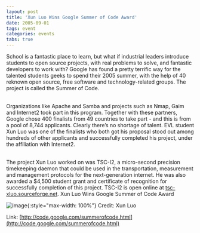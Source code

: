 ```yaml
---
layout: post
title: 'Xun Luo Wins Google Summer of Code Award'
date: 2005-09-01
tags: event
categories: events
tabs: true
---
```


School is a fantastic place to learn, but what if industrial leaders introduce students to open source projects, with real problems to solve, and fantastic developers to work with? Google has found a pretty terrific way for the talented students geeks to spend their 2005 summer, with the help of 40 reknown open source, free software and technology-related groups. The project is called the Summer of Code.<br><br>

Organizations like Apache and Samba and projects such as Nmap, Gaim and Internet2 took part in this program. Together with these partners, Google chose 400 finalists from 49 countries to take part - and this is from a pool of 8,744 applicants. Clearly there&rsquo;s no shortage of talent. EVL student Xun Luo was one of the finalists who both got his proposal stood out among hundreds of other applicants and successfully completed his project, under the affiliation with Internet2.<br><br>

The project Xun Luo worked on was TSC-I2, a micro-second precision timekeeping daemon that could be used in the transportation, measurement and management protocols for the next-generation internet. He was also awarded a $4,500 student grant and certificate of recognition for successfully completion of this project. TSC-I2 is open online at <a href="http://tsc-xluo.sourceforge.net">tsc-xluo.sourceforge.net</a>.
Xun Luo Wins Google Summer of Code Award

![image](https://www.evl.uic.edu/output/originals/summer_of_code.jpg-srcw.jpg){:style="max-width: 100%"}
Credit: Xun Luo


Link: [http://code.google.com/summerofcode.html](http://code.google.com/summerofcode.html)
